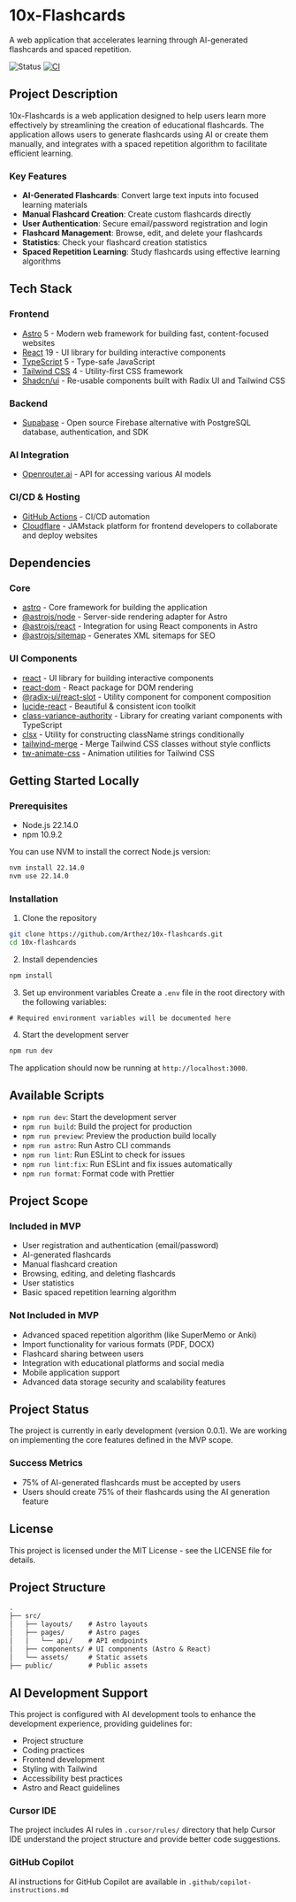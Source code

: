 # 10x-Flashcards

A web application that accelerates learning through AI-generated flashcards and spaced repetition.

![Status](https://img.shields.io/badge/status-in%20development-yellow)
[![CI](https://github.com/Arthez/10x-flashcards/actions/workflows/ci.yml/badge.svg)](https://github.com/Arthez/10x-flashcards/actions/workflows/ci.yml)

## Project Description

10x-Flashcards is a web application designed to help users learn more effectively by streamlining the creation of educational flashcards. The application allows users to generate flashcards using AI or create them manually, and integrates with a spaced repetition algorithm to facilitate efficient learning.

### Key Features

- **AI-Generated Flashcards**: Convert large text inputs into focused learning materials
- **Manual Flashcard Creation**: Create custom flashcards directly
- **User Authentication**: Secure email/password registration and login
- **Flashcard Management**: Browse, edit, and delete your flashcards
- **Statistics**: Check your flashcard creation statistics
- **Spaced Repetition Learning**: Study flashcards using effective learning algorithms

## Tech Stack

### Frontend
- [Astro](https://astro.build/) 5 - Modern web framework for building fast, content-focused websites
- [React](https://react.dev/) 19 - UI library for building interactive components
- [TypeScript](https://www.typescriptlang.org/) 5 - Type-safe JavaScript
- [Tailwind CSS](https://tailwindcss.com/) 4 - Utility-first CSS framework
- [Shadcn/ui](https://ui.shadcn.com/) - Re-usable components built with Radix UI and Tailwind CSS

### Backend
- [Supabase](https://supabase.com/) - Open source Firebase alternative with PostgreSQL database, authentication, and SDK

### AI Integration
- [Openrouter.ai](https://openrouter.ai/) - API for accessing various AI models

### CI/CD & Hosting
- [GitHub Actions](https://github.com/features/actions) - CI/CD automation
- [Cloudflare](https://pages.cloudflare.com/) - JAMstack platform for frontend developers to collaborate and deploy websites

## Dependencies

### Core
- [astro](https://astro.build/) - Core framework for building the application
- [@astrojs/node](https://docs.astro.build/en/guides/integrations-guide/node/) - Server-side rendering adapter for Astro
- [@astrojs/react](https://docs.astro.build/en/guides/integrations-guide/react/) - Integration for using React components in Astro
- [@astrojs/sitemap](https://docs.astro.build/en/guides/integrations-guide/sitemap/) - Generates XML sitemaps for SEO

### UI Components
- [react](https://react.dev/) - UI library for building interactive components
- [react-dom](https://react.dev/) - React package for DOM rendering
- [@radix-ui/react-slot](https://www.radix-ui.com/primitives/docs/utilities/slot) - Utility component for component composition
- [lucide-react](https://lucide.dev/) - Beautiful & consistent icon toolkit
- [class-variance-authority](https://cva.style/docs) - Library for creating variant components with TypeScript
- [clsx](https://github.com/lukeed/clsx) - Utility for constructing className strings conditionally
- [tailwind-merge](https://github.com/dcastil/tailwind-merge) - Merge Tailwind CSS classes without style conflicts
- [tw-animate-css](https://github.com/bentzibentz/tailwindcss-animate) - Animation utilities for Tailwind CSS

## Getting Started Locally

### Prerequisites
- Node.js 22.14.0
- npm 10.9.2

You can use NVM to install the correct Node.js version:
```bash
nvm install 22.14.0
nvm use 22.14.0
```

### Installation
1. Clone the repository
```bash
git clone https://github.com/Arthez/10x-flashcards.git
cd 10x-flashcards
```

2. Install dependencies
```bash
npm install
```

3. Set up environment variables
Create a `.env` file in the root directory with the following variables:
```
# Required environment variables will be documented here
```

4. Start the development server
```bash
npm run dev
```

The application should now be running at `http://localhost:3000`.

## Available Scripts

- `npm run dev`: Start the development server
- `npm run build`: Build the project for production
- `npm run preview`: Preview the production build locally
- `npm run astro`: Run Astro CLI commands
- `npm run lint`: Run ESLint to check for issues
- `npm run lint:fix`: Run ESLint and fix issues automatically
- `npm run format`: Format code with Prettier

## Project Scope

### Included in MVP
- User registration and authentication (email/password)
- AI-generated flashcards
- Manual flashcard creation
- Browsing, editing, and deleting flashcards
- User statistics
- Basic spaced repetition learning algorithm

### Not Included in MVP
- Advanced spaced repetition algorithm (like SuperMemo or Anki)
- Import functionality for various formats (PDF, DOCX)
- Flashcard sharing between users
- Integration with educational platforms and social media
- Mobile application support
- Advanced data storage security and scalability features

## Project Status

The project is currently in early development (version 0.0.1). We are working on implementing the core features defined in the MVP scope.

### Success Metrics
- 75% of AI-generated flashcards must be accepted by users
- Users should create 75% of their flashcards using the AI generation feature

## License

This project is licensed under the MIT License - see the LICENSE file for details.

## Project Structure

```md
.
├── src/
│   ├── layouts/    # Astro layouts
│   ├── pages/      # Astro pages
│   │   └── api/    # API endpoints
│   ├── components/ # UI components (Astro & React)
│   └── assets/     # Static assets
├── public/         # Public assets
```

## AI Development Support

This project is configured with AI development tools to enhance the development experience, providing guidelines for:

- Project structure
- Coding practices
- Frontend development
- Styling with Tailwind
- Accessibility best practices
- Astro and React guidelines

### Cursor IDE

The project includes AI rules in `.cursor/rules/` directory that help Cursor IDE understand the project structure and provide better code suggestions.

### GitHub Copilot

AI instructions for GitHub Copilot are available in `.github/copilot-instructions.md`
